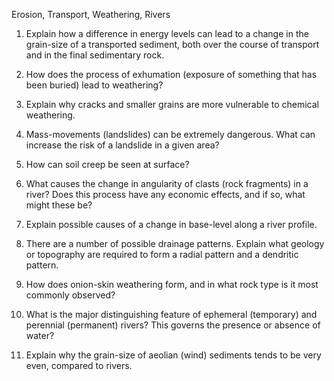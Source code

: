 Erosion, Transport, Weathering, Rivers

1. Explain how a difference in energy levels can lead to a change    in the grain-size of a transported sediment, both over the  course of transport and in the final sedimentary rock.

2. How does the process of exhumation (exposure of something that has been buried) lead to weathering?

3. Explain why cracks and smaller grains are more vulnerable to chemical weathering.

4. Mass-movements (landslides) can be extremely dangerous. What    can increase the risk of a landslide in a given area?

5. How can soil creep be seen at surface?

6. What causes the change in angularity of clasts (rock fragments)      in a river? Does this process have any economic effects, and if so, what might these be?

7. Explain possible causes of a change in base-level along a river profile.

8. There are a number of possible drainage patterns. Explain what geology   or topography are required to form a radial pattern and a dendritic pattern.

9. How does onion-skin weathering form, and in what rock type is it most commonly observed?

10. What is the major distinguishing feature of ephemeral (temporary) and perennial (permanent) rivers? This governs the presence or absence of water?

11. Explain why the grain-size of aeolian (wind) sediments tends to be very even, compared to rivers.
